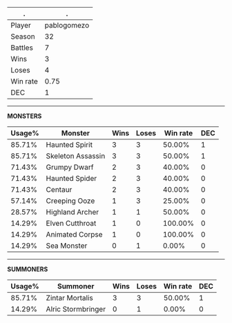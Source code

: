 .|.
|-|-
Player|pablogomezo
Season|32
Battles|7
Wins|3
Loses|4
Win rate|0.75
DEC|1

---
**MONSTERS**

Usage%|Monster|Wins|Loses|Win rate|DEC|
-|-|-|-|-|-|
85.71%|Haunted Spirit|3|3|50.00%|1|
85.71%|Skeleton Assassin|3|3|50.00%|1|
71.43%|Grumpy Dwarf|2|3|40.00%|0|
71.43%|Haunted Spider|2|3|40.00%|0|
71.43%|Centaur|2|3|40.00%|0|
57.14%|Creeping Ooze|1|3|25.00%|0|
28.57%|Highland Archer|1|1|50.00%|0|
14.29%|Elven Cutthroat|1|0|100.00%|0|
14.29%|Animated Corpse|1|0|100.00%|0|
14.29%|Sea Monster|0|1|0.00%|0|

---
**SUMMONERS**

Usage%|Summoner|Wins|Loses|Win rate|DEC|
-|-|-|-|-|-|
85.71%|Zintar Mortalis|3|3|50.00%|1|
14.29%|Alric Stormbringer|0|1|0.00%|0|
